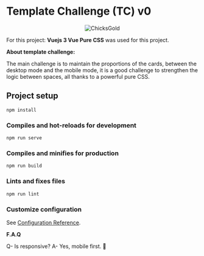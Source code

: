 # Template Challenge (TC) v0
<p align="center">
  <img src="https://github.com/DrSlamp/CGCtemplate/assets/24397487/655b6a96-1b90-4e44-91ed-cf2b32c010d4" alt="ChicksGold"/>
</p>



For this project:
<b>Vuejs 3 Vue  Pure CSS</b> was used for this project. 

<b>About template challenge: </b>

The main challenge is to maintain the proportions of the cards, between the desktop mode and the mobile mode, it is a good challenge to strengthen the logic between spaces, all thanks to a powerful pure CSS.


## Project setup
```
npm install
```

### Compiles and hot-reloads for development
```
npm run serve
```

### Compiles and minifies for production
```
npm run build
```

### Lints and fixes files
```
npm run lint
```

### Customize configuration
See [Configuration Reference](https://cli.vuejs.org/config/). 

<b>F.A.Q</b>
<p>
Q- Is responsive? 
A- Yes, mobile first. 🫡
</p>

